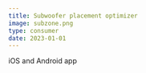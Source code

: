 ```yaml
---
title: Subwoofer placement optimizer
image: subzone.png
type: consumer
date: 2023-01-01
---
```

iOS and Android app